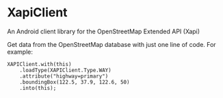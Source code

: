 XapiClient
==========

An Android client library for the OpenStreetMap Extended API (Xapi)

Get data from the OpenStreetMap database with just one line of code.  For example:

    XAPIClient.with(this)
        .loadType(XAPIClient.Type.WAY)
        .attribute("highway=primary")
        .boundingBox(122.5, 37.9, 122.6, 50)
        .into(this);


